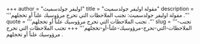+++
author = "اوليفر جولدسميث"
title = "مقولة اوليفر جولدسميث"
description = '''مقولة اوليفر جولدسميث: تجنب الملاحظات التي تحرج مرؤوسيك علناً أو تخجلهم .'''
quote = '''تجنب الملاحظات التي تحرج مرؤوسيك علناً أو تخجلهم .'''
slug = '''تجنب-الملاحظات-التي-تحرج-مرؤوسيك-علناً-أو-تخجلهم'''
+++
تجنب الملاحظات التي تحرج مرؤوسيك علناً أو تخجلهم .
